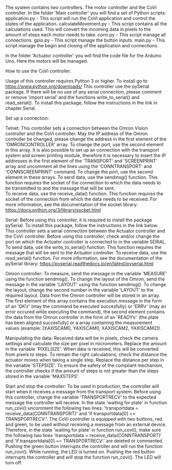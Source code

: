 The system contains two controllers. The motor controller and the CoVi controller.
In the folder 'Main controller' you will find a set of Python scripts: 
application.py - This script will run the CoVi application and control the states of the application.
calculateMovement.py - This script contains all the calculations used. This will convert the incoming data in pixels to the amount of steps each motor needs to take.
conn.py - This script manage all connections.
gpio.py - This script manage the button inputs.
main.py - This script manage the begin and closing of the application and connections.

In the folder 'Actuator controller' you will find the code file for the Arduino Uno. Here the motors will be managed.

How to use the CoVi controller.

Usage of this controller requires Python 3 or higher. To install go to https://www.python.org/downloads/ 
This controller use the pySerial package. If there will be no use of any serial connection, please comment or remove 'import serial' and the functions write_to_serial() and read_serial(). To install this package, follow the instructions in the link in chapter Serial.

Set up a connection:

Telnet:
    This controller sets a connection between the Omron Vision controller and the CoVi controller. May the IP address of the Omron controller be changed, please change the address in the first element of the 'OMRONCONTROLLER' array. To change the port, use the second element in this array.
    It is also possible to set up an connection with the transport system and screen printing module, therefore it is necessary to insert the IP addresses in the first element of the 'TRANSPORT' and 'SCREENPRINT' array and uncomment all the lines using the 'CONNTRANSPORT' and 'CONNSCREENPRINT' command. To change the port, use the second element in these arrays.
    To send data, use the sendmsg() function. This function requires the socket of the connection to which the data needs to be transmitted to and the message that will be sent.   
    To receive data, use the receive_data() function. This function requires the socket of the connection from which the data needs to be received.
    For more information, see the documentation of the socket library: https://docs.python.org/3/library/socket.html

Serial:
    Before using this controller, it is required to install the package pySerial. To install this package, follow the instructions in the link below.
    This controller sets a serial connection between the Actuator controller and the CoVi controller. Before using this controller, check and/or change the port on which the Actuator controller is connected to in the variable SERIAL.
    To send data, use the write_to_serial() function. This function requires the message that will be sent to the Actuator controller.
    To receive data, use the read_serial() function.
    For more information, see the documentation of the pySerial library: https://pyserial.readthedocs.io/en/latest/pyserial.html



Omron controller:
To measure, send the message in the variable 'MEASURE' using the function sendmsg(). To change the layout of the Omron, send the message in the variable 'LAYOUT' using the function sendmsg(). To change the layout, change the second number in the variable 'LAYOUT' to the required layout.
Data from the Omron controller will be stored in an array. The first element of this array contains the execution message in the form of an 'OK\r' (may the command be executed succesfully) or 'ERR\r' (may an error occured while executing the command), the second element contains the data from the Omron controller in the form of an 'READY\r' (the plate has been aligned succesfully) or a array containing the measurement values (example: [XAXISCAM0, YAXISCAM0, XAXISCAM2, YAXISCAM2]).

Manipulating the data:
Received data will be in pixels, check the camera settings and calculate the size per pixel in micrometers. Replace the amount in the variable 'PIXELSIZE'.
When data is received, this will be converted from pixels to steps. To remain the right calculations, check the distance the actuator moves when taking a single step. Replace the distance per step in the variable 'STEPSIZE'.
To ensure the safety of the compliant mechanism, the controller checks if the amount of steps is not greater than the steps stored in the variable 'MAXSTEPS'.

Start and stop the controller:
To be used in production, the controller will start when it receives a message from the transport system. Before using this controller, change the variable 'TRANSPORTRECV' to the expected message the controller will receive. In the state 'waiting for plate' in function run_covi() uncomment the following two lines: 'transportdata = receive_data(CONNTRANSPORT)' and 'if transportdata[0] == TRANSPORTRECV:'.
The CoVi controller is equipped with two buttons, red and green, to be used without receiving a message from an external device. Therefore, in the state 'waiting for plate' in function run_covi(), make sure the following two lines 'transportdata = receive_data(CONNTRANSPORT)' and 'if transportdata[0] == TRANSPORTRECV:' are deleted or commented.
Pushing the green button interrupts the controller and will run the function run_covi(). While running, the LED is turned on.
Pushing the red button interrupts the controller and will stop the function run_covi(). The LED will turn off.
